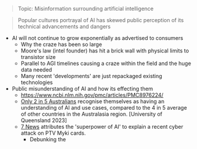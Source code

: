 >Topic: Misinformation surrounding artificial intelligence 

> Popular cultures portrayal of AI has skewed public perception of its technical advancements and dangers

- AI will not continue to grow exponentially as advertised to consumers
	- Why the craze has been so large
	- Moore's law (intel founder) has hit a brick wall with physical limits to transistor size
	- Parallel to AGI timelines causing a craze within the field and the huge data needed
	- Many recent 'developments' are just repackaged existing technologies
- Public misunderstanding of AI and how its effecting them
	- https://www.ncbi.nlm.nih.gov/pmc/articles/PMC8976224/
	- [Only 2 in 5 Australians](https://espace.library.uq.edu.au/view/UQ:00d3c94) recognise themselves as having an understanding of AI and use cases, compared to the 4 in 5 average of other countries in the Australasia region. \[University of Queensland 2023]
	- [7 News](https://www.youtube.com/watch?v=fsPtyuwwLuo) attributes the 'superpower of AI' to explain a recent cyber attack on PTV Myki cards.
		- Debunking the 